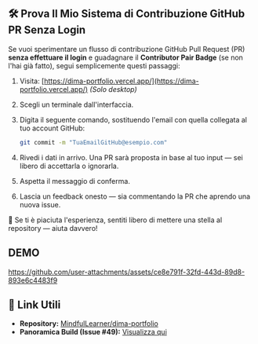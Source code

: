 
## 🛠️ Prova Il Mio Sistema di Contribuzione GitHub PR Senza Login

Se vuoi sperimentare un flusso di contribuzione GitHub Pull Request (PR) **senza effettuare il login** e guadagnare il **Contributor Pair Badge** (se non l'hai già fatto), segui semplicemente questi passaggi:

1. Visita: [https://dima-portfolio.vercel.app/](https://dima-portfolio.vercel.app/)
   *(Solo desktop)*
2. Scegli un terminale dall'interfaccia.
3. Digita il seguente comando, sostituendo l'email con quella collegata al tuo account GitHub:

   ```bash
   git commit -m "TuaEmailGitHub@esempio.com"
   ```
4. Rivedi i dati in arrivo. Una PR sarà proposta in base al tuo input — sei libero di accettarla o ignorarla.
5. Aspetta il messaggio di conferma.
6. Lascia un feedback onesto — sia commentando la PR che aprendo una nuova issue.

🌟 Se ti è piaciuta l'esperienza, sentiti libero di mettere una stella al repository — aiuta davvero!

## DEMO
https://github.com/user-attachments/assets/ce8e791f-32fd-443d-89d8-893e6c4483f9

## 🔗 Link Utili

* **Repository:** [MindfulLearner/dima-portfolio](https://github.com/MindfulLearner/dima-portfolio)
* **Panoramica Build (Issue #49):** [Visualizza qui](https://github.com/MindfulLearner/dima-portfolio/issues/49)


